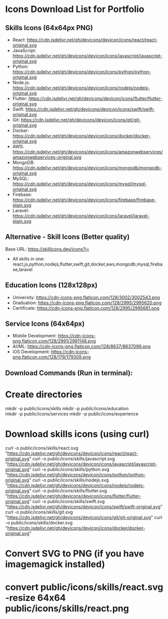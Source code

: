 # Icons Download List for Portfolio

## Skills Icons (64x64px PNG)
- React: https://cdn.jsdelivr.net/gh/devicons/devicon/icons/react/react-original.svg
- JavaScript: https://cdn.jsdelivr.net/gh/devicons/devicon/icons/javascript/javascript-original.svg
- Python: https://cdn.jsdelivr.net/gh/devicons/devicon/icons/python/python-original.svg
- Node.js: https://cdn.jsdelivr.net/gh/devicons/devicon/icons/nodejs/nodejs-original.svg
- Flutter: https://cdn.jsdelivr.net/gh/devicons/devicon/icons/flutter/flutter-original.svg
- Swift: https://cdn.jsdelivr.net/gh/devicons/devicon/icons/swift/swift-original.svg
- Git: https://cdn.jsdelivr.net/gh/devicons/devicon/icons/git/git-original.svg
- Docker: https://cdn.jsdelivr.net/gh/devicons/devicon/icons/docker/docker-original.svg
- AWS: https://cdn.jsdelivr.net/gh/devicons/devicon/icons/amazonwebservices/amazonwebservices-original.svg
- MongoDB: https://cdn.jsdelivr.net/gh/devicons/devicon/icons/mongodb/mongodb-original.svg
- MySQL: https://cdn.jsdelivr.net/gh/devicons/devicon/icons/mysql/mysql-original.svg
- Firebase: https://cdn.jsdelivr.net/gh/devicons/devicon/icons/firebase/firebase-plain.svg
- Laravel: https://cdn.jsdelivr.net/gh/devicons/devicon/icons/laravel/laravel-plain.svg

## Alternative - Skill Icons (Better quality)
Base URL: https://skillicons.dev/icons?i=
- All skills in one: react,js,python,nodejs,flutter,swift,git,docker,aws,mongodb,mysql,firebase,laravel

## Education Icons (128x128px)
- University: https://cdn-icons-png.flaticon.com/128/3002/3002543.png
- Graduation: https://cdn-icons-png.flaticon.com/128/2995/2995620.png
- Certificate: https://cdn-icons-png.flaticon.com/128/2995/2995681.png

## Service Icons (64x64px)
- Mobile Development: https://cdn-icons-png.flaticon.com/128/2991/2991148.png
- AI/ML: https://cdn-icons-png.flaticon.com/128/8637/8637099.png
- iOS Development: https://cdn-icons-png.flaticon.com/128/179/179309.png

## Download Commands (Run in terminal):

# Create directories
mkdir -p public/icons/skills
mkdir -p public/icons/education  
mkdir -p public/icons/services
mkdir -p public/icons/experience

# Download skills icons (using curl)
curl -o public/icons/skills/react.svg "https://cdn.jsdelivr.net/gh/devicons/devicon/icons/react/react-original.svg"
curl -o public/icons/skills/javascript.svg "https://cdn.jsdelivr.net/gh/devicons/devicon/icons/javascript/javascript-original.svg"
curl -o public/icons/skills/python.svg "https://cdn.jsdelivr.net/gh/devicons/devicon/icons/python/python-original.svg"
curl -o public/icons/skills/nodejs.svg "https://cdn.jsdelivr.net/gh/devicons/devicon/icons/nodejs/nodejs-original.svg"
curl -o public/icons/skills/flutter.svg "https://cdn.jsdelivr.net/gh/devicons/devicon/icons/flutter/flutter-original.svg"
curl -o public/icons/skills/swift.svg "https://cdn.jsdelivr.net/gh/devicons/devicon/icons/swift/swift-original.svg"
curl -o public/icons/skills/git.svg "https://cdn.jsdelivr.net/gh/devicons/devicon/icons/git/git-original.svg"
curl -o public/icons/skills/docker.svg "https://cdn.jsdelivr.net/gh/devicons/devicon/icons/docker/docker-original.svg"

# Convert SVG to PNG (if you have imagemagick installed)
# convert public/icons/skills/react.svg -resize 64x64 public/icons/skills/react.png
